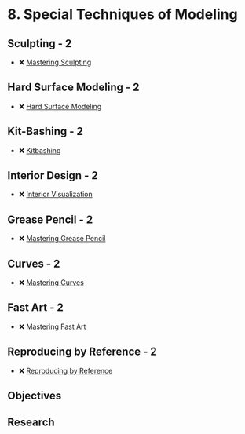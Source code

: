# 8. Special Techniques of Modeling

## Sculpting - 2

- ❌ [Mastering Sculpting](https://www.youtube.com/playlist?list=PLeb33PCuqDdev2xRjCZnHJp0wkCZNf_HN)

## Hard Surface Modeling - 2

- ❌ [Hard Surface Modeling](https://www.youtube.com/playlist?list=PLeb33PCuqDde93cYy4vb1LT7be_0Ca4yO)

## Kit-Bashing - 2

- ❌ [Kitbashing](https://www.youtube.com/playlist?list=PLeb33PCuqDde-1Ki0ACsj1A4DQDqz1aVx)

## Interior Design - 2

- ❌ [Interior Visualization](https://www.youtube.com/playlist?list=PLYVR0A4acpNaFiTL-qmxH8fm4DJxqq-vp)

## Grease Pencil - 2

- ❌ [Mastering Grease Pencil](https://www.youtube.com/playlist?list=PLeb33PCuqDddKTzZYGdWvUtg75RyBzbNg)

## Curves - 2

- ❌ [Mastering Curves](https://www.youtube.com/playlist?list=PLeb33PCuqDddKTzZYGdWvUtg75RyBzbNg)

## Fast Art - 2

- ❌ [Mastering Fast Art](https://www.youtube.com/playlist?list=PLeb33PCuqDdfYGeR9RCXjXECcAttWWlHE)

## Reproducing by Reference - 2

- ❌ [Reproducing by Reference](https://www.youtube.com/playlist?list=PLeb33PCuqDdcOPxD0GSjU9IbP41id3b-T)

## Objectives

<!-- - 2.1. ❌ 6 different color schemas -->

## Research

<!-- - ❌ Tool for color schema analyzes -->
